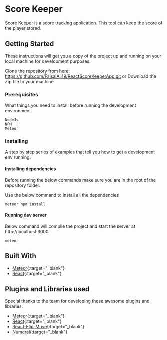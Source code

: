 # Score Keeper

Score Keeper is a score tracking application. This tool can keep the score of the player stored.

## Getting Started

These instructions will get you a copy of the project up and running on your local machine for development purposes.

Clone the repository from here: https://github.com/FaisalAli19/ReactScoreKeeperApp.git or Download the Zip file to your machine.

### Prerequisites

What things you need to install before running the development environment.

```
NodeJs
NPM 
Meteor
```

### Installing

A step by step series of examples that tell you how to get a development env running.

#### Installing dependencies

Before running the below commands make sure you are in the root of the repository folder.

Use the below command to install all the dependencies

```
meteor npm install
```

#### Running dev server

Below command will compile the project and start the server at http://localhost:3000 

```
meteor
```

## Built With

* [Meteor](https://www.meteor.com/){:target="_blank"}
* [React](https://facebook.github.io/react/){:target="_blank"}

## Plugins and Libraries used 

Special thanks to the team for developing these awesome plugins and libraries.

* [Meteor](https://www.meteor.com/){:target="_blank"}
* [React](https://facebook.github.io/react/){:target="_blank"}
* [React-Flip-Move](https://joshwcomeau.github.io/react-flip-move/examples/#/?_k=k6n0ym){:target="_blank"}
* [Numeral](http://numeraljs.com/){:target="_blank"}